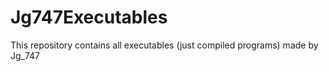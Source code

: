 # Jg747Executables
This repository contains all executables (just compiled programs) made by Jg_747
